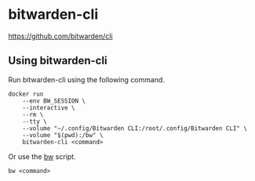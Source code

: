 # bitwarden-cli

https://github.com/bitwarden/cli

## Using bitwarden-cli

Run bitwarden-cli using the following command.

```shell
docker run
    --env BW_SESSION \ 
    --interactive \
    --rm \
    --tty \
    --volume "~/.config/Bitwarden CLI:/root/.config/Bitwarden CLI" \
    --volume "$(pwd):/bw" \
    bitwarden-cli <command>
```

Or use the [bw](./bw) script.

```shell
bw <command>
```
